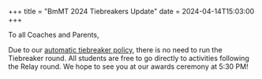 +++
title = "BmMT 2024 Tiebreakers Update"
date = 2024-04-14T15:03:00
+++

To all Coaches and Parents,

Due to our [automatic tiebreaker policy](https://berkeley.mt/events/bmmt-2024/#:~text=Tiebreakers), there is no need to run the Tiebreaker round. All students are free to go directly to activities following the Relay round. We hope to see you at our awards ceremony at 5:30 PM!
